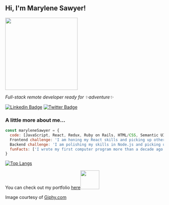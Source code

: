 <h2> Hi, I'm Marylene Sawyer!</h2>
<img src="https://media3.giphy.com/media/3oKIPnAiaMCws8nOsE/200w.webp?cid=ecf05e47au13ddn9b1v7t1kwkwcr8ilc87aj28ypj1362txd&rid=200w.webp" width="230">
<p><em>Full-stack remote developer ready for ✨adventure✨</em></p>

[![Linkedin Badge](https://img.shields.io/badge/-Marylene%20Sawyer-blue?style=flat-square&logo=Linkedin&logoColor=white&link=https://www.linkedin.com/in/marylene-sawyer/)](https://www.linkedin.com/in/marylene-sawyer/)
[![Twitter Badge](https://img.shields.io/badge/-@MaryleneSawyer-1ca0f1?style=flat-square&labelColor=1ca0f1&logo=twitter&logoColor=white&link=https://twitter.com/MaryleneSawyer)](https://twitter.com/MaryleneSawyer)


### A little more about me...  

```javascript
const maryleneSawyer = {
  code: [JavaScript, React, Redux, Ruby on Rails, HTML/CSS, Semantic UI, Bootstrap, TAILWIND CSS, SQL, MongoDB, Python, Java, PHP],
  Frontend challenge: 'I am honing my React skills and picking up other frontend libraries.',
  Backend challenge: 'I am polishing my skills in Node.js and picking up other backend frameworks.',
  funFacts: ['I wrote my first computer program more than a decade ago.']
}
```

[![Top Langs](https://github-readme-stats.vercel.app/api/top-langs/?username=bluette1&theme=highcontrast)](https://github.com/bluette1/github-readme-stats)


<p>You can check out my portfolio <a href="https://portfolio-ms-app.onrender.com/">here</a><img src="https://media.giphy.com/media/cKPse5DZaptID3YAMK/giphy.gif" width="60"></p>

Image courtesy of [Giphy.com](https://giphy.com/)
